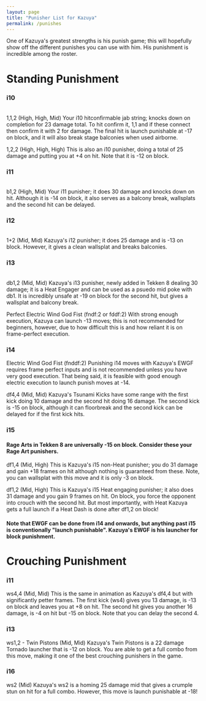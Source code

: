 ```yaml
---
layout: page
title: "Punisher List for Kazuya"
permalink: /punishes
---
```


One of Kazuya's greatest strengths is his punish game; this will hopefully show off the different punishes you can use with him. His punishment is incredible among the roster.

# Standing Punishment

### i10
<br>
1,1,2 (High, High, Mid)
Your i10 hitconfirmable jab string; knocks down on completion for 23 damage total. To hit confirm it, 1,1 and if these connect then confirm it with 2 for damage. The final hit is launch punishable at -17 on block, and it will also break stage balconies when used airborne.

1,2,2 (High, High, High)
This is also an i10 punisher, doing a total of 25 damage and putting you at +4 on hit. Note that it is -12 on block.

### i11
<br>
b1,2 (High, Mid)
Your i11 punisher; it does 30 damage and knocks down on hit. Although it is -14 on block, it also serves as a balcony break, wallsplats and the second hit can be delayed.

### i12
<br>
1+2 (Mid, Mid)
Kazuya's i12 punisher; it does 25 damage and is -13 on block. However, it gives a clean wallsplat and breaks balconies.

### i13
<br>
db1,2 (Mid, Mid)
Kazuya's i13 punisher, newly added in Tekken 8 dealing 30 damage; it is a Heat Engager and can be used as a psuedo mid poke with db1. It is incredibly unsafe at -19 on block for the second hit, but gives a wallsplat and balcony break.

Perfect Electric Wind God Fist (fndf:2 or fddf:2)
With strong enough execution, Kazuya can launch -13 moves; this is not recommended for beginners, however, due to how difficult this is and how reliant it is on frame-perfect execution.

### i14
Electric Wind God Fist (fnddf:2)
Punishing i14 moves with Kazuya's EWGF requires frame perfect inputs and is not recommended unless you have very good execution. That being said, it is feasible with good enough electric execution to launch punish moves at -14.

df4,4 (Mid, Mid)
Kazuya's Tsunami Kicks have some range with the first kick doing 10 damage and the second hit doing 16 damage. The second kick is -15 on block, although it can floorbreak and the second kick can be delayed for if the first kick hits.

### i15
#### Rage Arts in Tekken 8 are universally -15 on block. Consider these your Rage Art punishers.
df1,4 (Mid, High)
This is Kazuya's i15 non-Heat punisher; you do 31 damage and gain +18 frames on hit although nothing is guaranteed from these. Note, you can wallsplat with this move and it is only -3 on block.

df1,2 (Mid, High)
This is Kazuya's i15 Heat engaging punisher; it also does 31 damage and you gain 9 frames on hit. On block, you force the opponent into crouch with the second hit. But most importantly, with Heat Kazuya gets a full launch if a Heat Dash is done after df1,2 on block!

#### Note that EWGF can be done from i14 and onwards, but anything past i15 is conventionally "launch punishable". Kazuya's EWGF is his launcher for block punishment.

# Crouching Punishment

### i11
ws4,4 (Mid, Mid)
This is the same in animation as Kazuya's df4,4 but with significantly petter frames. The first kick (ws4) gives you 13 damage, is -13 on block and leaves you at +8 on hit. The second hit gives you another 16 damage, is -4 on hit but -15 on block. Note that you can delay the second 4.

### i13
ws1,2 - Twin Pistons (Mid, Mid)
Kazuya's Twin Pistons is a 22 damage Tornado launcher that is -12 on block. You are able to get a full combo from this move, making it one of the best crouching punishers in the game.

### i16
ws2 (Mid)
Kazuya's ws2 is a homing 25 damage mid that gives a crumple stun on hit for a full combo. However, this move is launch punishable at -18!
